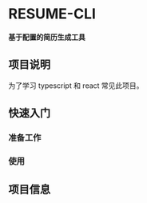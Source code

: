 # RESUME-CLI


**基于配置的简历生成工具**

## 项目说明
为了学习 typescript 和 react 常见此项目。

## 快速入门
<!-- 项目快速上手的步骤 -->
### 准备工作
<!-- 描述安装等信息 -->

### 使用
<!-- 项目使用的简要说明 -->

## 项目信息
<!-- <作者信息> -->
<!-- <许可证信息> -->
